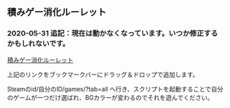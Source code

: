 ## 積みゲー消化ルーレット

### 2020-05-31 追記：現在は動かなくなっています。いつか修正するかもしれないです。

[積みゲー消化ルーレット](TARGET)

上記のリンクをブックマークバーにドラッグ＆ドロップで追加します。

Steamのid/自分のID/games/?tab=all へ行き、スクリプトを起動することで自分のゲームが一つだけ選ばれ、BGカラーが変わるのでそれを遊んでください。
